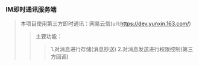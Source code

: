 ### IM即时通讯服务端
>本项目使用第三方即时通讯：网易云信(url:https://dev.yunxin.163.com/)
>>主要功能： 
>>>1.对消息进行存储(消息抄送) 
>>>2.对消息发送进行权限控制(第三方回调) 

